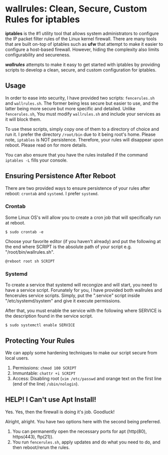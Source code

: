 # wallrules: Clean, Secure, Custom Rules for iptables

**iptables** is the #1 utility tool that allows system administrators to configure the IP packet filter rules of the Linux kernel firewall. There are many tools that are built on-top of iptables such as **ufw** that attempt to make it easier to configure a host-based firewall. However, hiding the complexity also limits configurability and secureness.

***wallrules*** attempts to make it easy to get started with iptables by providing scripts to develop a clean, secure, and custom configuration for iptables.

## Usage

In order to ease into security, I have provided two scripts: `fencerules.sh` and `wallrules.sh`.
The former being less secure but easier to use, and the latter being more secure but more specific and detailed.
Unlike `fencerules.sh`, You must modify `wallrules.sh` and include your services as it will block them.

To use these scripts, simply copy one of them to a directory of choice and run it. I prefer the directory `/root/bin` due to it being root's home. Please note, `iptables` is NOT persistence. Therefore, your rules will disappear upon reboot. Please read on for more details.

You can also ensure that you have the rules installed if the command `iptables -L` fills your console.

## Ensuring Persistence After Reboot

There are two provided ways to ensure persistence of your rules after reboot: `crontab` and `systemd`. I prefer `systemd`.

### Crontab

Some Linux OS's will allow you to create a cron job that will specifically run at reboot.
```
$ sudo crontab -e
```

Choose your favorite editor (if you haven't already) and put the following at the end where SCRIPT is the absolute path of your script e.g. "/root/bin/wallrules.sh".
```
@reboot root sh SCRIPT
```

### Systemd

To create a service that systemd will recongize and will start, you need to have a service script. Forunately for you, I have provided both wallrules and fencerules service scripts. Simply, put the ".service" script inside "/etc/systemd/system" and give it execute permissions.

After that, you must enable the service with the following where SERVICE is the description found in the service script.
```
$ sudo systemctl enable SERVICE
```

## Protecting Your Rules

We can apply some hardening techniques to make our script secure from local users.
1. Permissions: `chmod 100 SCRIPT`
2. Immuntable: `chattr +i SCRIPT`
3. Access: Disabling root (`vim /etc/passwd` and orange text on the first line (end of the line) `/sbin/nologin`).

## HELP! I Can't use Apt Install!

Yes. Yes, then the firewall is doing it's job. Goodluck!

Alright, alright. You have two options here with the second being preferred.
1. You can permanently open the necessary ports for apt (http(80), https(443), ftp(21)).
2. You run `fencerules.sh`, apply updates and do what you need to do, and then reboot/rerun the rules.
